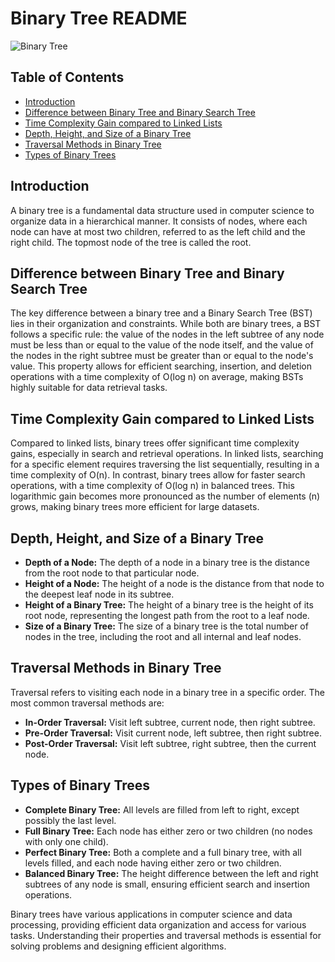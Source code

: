 # Binary Tree README

![Binary Tree](binary_tree.jpg)

## Table of Contents
- [Introduction](#introduction)
- [Difference between Binary Tree and Binary Search Tree](#difference-between-binary-tree-and-binary-search-tree)
- [Time Complexity Gain compared to Linked Lists](#time-complexity-gain-compared-to-linked-lists)
- [Depth, Height, and Size of a Binary Tree](#depth-height-and-size-of-a-binary-tree)
- [Traversal Methods in Binary Tree](#traversal-methods-in-binary-tree)
- [Types of Binary Trees](#types-of-binary-trees)

## Introduction
A binary tree is a fundamental data structure used in computer science to organize data in a hierarchical manner. It consists of nodes, where each node can have at most two children, referred to as the left child and the right child. The topmost node of the tree is called the root.

## Difference between Binary Tree and Binary Search Tree
The key difference between a binary tree and a Binary Search Tree (BST) lies in their organization and constraints. While both are binary trees, a BST follows a specific rule: the value of the nodes in the left subtree of any node must be less than or equal to the value of the node itself, and the value of the nodes in the right subtree must be greater than or equal to the node's value. This property allows for efficient searching, insertion, and deletion operations with a time complexity of O(log n) on average, making BSTs highly suitable for data retrieval tasks.

## Time Complexity Gain compared to Linked Lists
Compared to linked lists, binary trees offer significant time complexity gains, especially in search and retrieval operations. In linked lists, searching for a specific element requires traversing the list sequentially, resulting in a time complexity of O(n). In contrast, binary trees allow for faster search operations, with a time complexity of O(log n) in balanced trees. This logarithmic gain becomes more pronounced as the number of elements (n) grows, making binary trees more efficient for large datasets.

## Depth, Height, and Size of a Binary Tree
- **Depth of a Node:** The depth of a node in a binary tree is the distance from the root node to that particular node.
- **Height of a Node:** The height of a node is the distance from that node to the deepest leaf node in its subtree.
- **Height of a Binary Tree:** The height of a binary tree is the height of its root node, representing the longest path from the root to a leaf node.
- **Size of a Binary Tree:** The size of a binary tree is the total number of nodes in the tree, including the root and all internal and leaf nodes.

## Traversal Methods in Binary Tree
Traversal refers to visiting each node in a binary tree in a specific order. The most common traversal methods are:
- **In-Order Traversal:** Visit left subtree, current node, then right subtree.
- **Pre-Order Traversal:** Visit current node, left subtree, then right subtree.
- **Post-Order Traversal:** Visit left subtree, right subtree, then the current node.

## Types of Binary Trees
- **Complete Binary Tree:** All levels are filled from left to right, except possibly the last level.
- **Full Binary Tree:** Each node has either zero or two children (no nodes with only one child).
- **Perfect Binary Tree:** Both a complete and a full binary tree, with all levels filled, and each node having either zero or two children.
- **Balanced Binary Tree:** The height difference between the left and right subtrees of any node is small, ensuring efficient search and insertion operations.

Binary trees have various applications in computer science and data processing, providing efficient data organization and access for various tasks. Understanding their properties and traversal methods is essential for solving problems and designing efficient algorithms.
